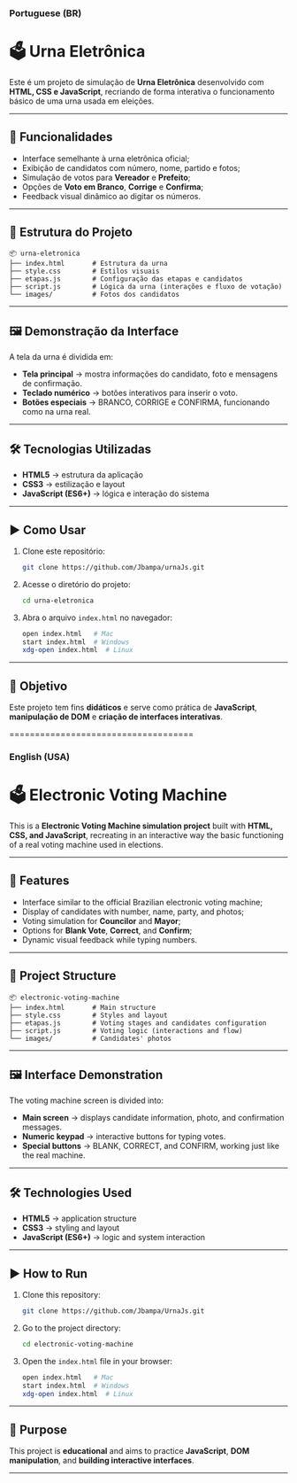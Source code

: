 ### Portuguese (BR)

# 🗳️ Urna Eletrônica

Este é um projeto de simulação de **Urna Eletrônica** desenvolvido com **HTML, CSS e JavaScript**, recriando de forma interativa o funcionamento básico de uma urna usada em eleições.

---

## 🚀 Funcionalidades

- Interface semelhante à urna eletrônica oficial;
- Exibição de candidatos com número, nome, partido e fotos;
- Simulação de votos para **Vereador** e **Prefeito**;
- Opções de **Voto em Branco**, **Corrige** e **Confirma**;
- Feedback visual dinâmico ao digitar os números.

---

## 📂 Estrutura do Projeto

```
📦 urna-eletronica
├── index.html       # Estrutura da urna
├── style.css        # Estilos visuais
├── etapas.js        # Configuração das etapas e candidatos
├── script.js        # Lógica da urna (interações e fluxo de votação)
└── images/          # Fotos dos candidatos
```

---

## 🖼️ Demonstração da Interface

A tela da urna é dividida em:

- **Tela principal** → mostra informações do candidato, foto e mensagens de confirmação.
- **Teclado numérico** → botões interativos para inserir o voto.
- **Botões especiais** → BRANCO, CORRIGE e CONFIRMA, funcionando como na urna real.

---

## 🛠️ Tecnologias Utilizadas

- **HTML5** → estrutura da aplicação
- **CSS3** → estilização e layout
- **JavaScript (ES6+)** → lógica e interação do sistema

---

## ▶️ Como Usar

1. Clone este repositório:
   ```bash
   git clone https://github.com/Jbampa/urnaJs.git
   ```

2. Acesse o diretório do projeto:
   ```bash
   cd urna-eletronica
   ```

3. Abra o arquivo `index.html` no navegador:
   ```bash
   open index.html   # Mac
   start index.html  # Windows
   xdg-open index.html  # Linux
   ```

---

## 📌 Objetivo

Este projeto tem fins **didáticos** e serve como prática de **JavaScript**, **manipulação de DOM** e **criação de interfaces interativas**.

====================================

### English (USA)

# 🗳️ Electronic Voting Machine

This is a **Electronic Voting Machine simulation project** built with **HTML, CSS, and JavaScript**, recreating in an interactive way the basic functioning of a real voting machine used in elections.

---

## 🚀 Features

- Interface similar to the official Brazilian electronic voting machine;  
- Display of candidates with number, name, party, and photos;  
- Voting simulation for **Councilor** and **Mayor**;  
- Options for **Blank Vote**, **Correct**, and **Confirm**;  
- Dynamic visual feedback while typing numbers.  

---

## 📂 Project Structure

```
📦 electronic-voting-machine
├── index.html       # Main structure
├── style.css        # Styles and layout
├── etapas.js        # Voting stages and candidates configuration
├── script.js        # Voting logic (interactions and flow)
└── images/          # Candidates' photos
```

---

## 🖼️ Interface Demonstration

The voting machine screen is divided into:

- **Main screen** → displays candidate information, photo, and confirmation messages.  
- **Numeric keypad** → interactive buttons for typing votes.  
- **Special buttons** → BLANK, CORRECT, and CONFIRM, working just like the real machine.  

---

## 🛠️ Technologies Used

- **HTML5** → application structure  
- **CSS3** → styling and layout  
- **JavaScript (ES6+)** → logic and system interaction  

---

## ▶️ How to Run

1. Clone this repository:
   ```bash
   git clone https://github.com/Jbampa/UrnaJs.git
   ```

2. Go to the project directory:
   ```bash
   cd electronic-voting-machine
   ```

3. Open the `index.html` file in your browser:
   ```bash
   open index.html   # Mac
   start index.html  # Windows
   xdg-open index.html  # Linux
   ```

---

## 📌 Purpose

This project is **educational** and aims to practice **JavaScript**, **DOM manipulation**, and **building interactive interfaces**.   

---


